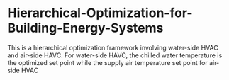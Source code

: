 # Hierarchical-Optimization-for-Building-Energy-Systems
This is a hierarchical optimization framework involving water-side HVAC and air-side HAVC. For water-side HAVC, the chilled water temperature is the optimized set point while the supply air temperature set point for air-side HVAC
